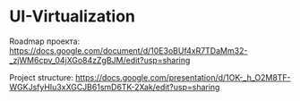 # UI-Virtualization


Roadmap проекта: https://docs.google.com/document/d/10E3oBUf4xR7TDaMm32-_zjWM6cpv_04jXGo84zZgBJM/edit?usp=sharing

Project structure: https://docs.google.com/presentation/d/1OK-_h_O2M8TF-WGKJsfyHIu3xXGCJB61smD6TK-2Xak/edit?usp=sharing
